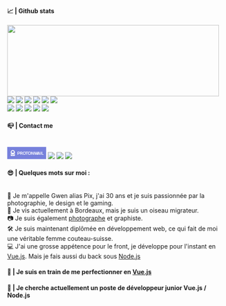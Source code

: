 #### 📈 | Github stats

<p>
  <img align="left" width="490" height="165" src="https://github-readme-stats.vercel.app/api?username=pix-ggyr&show_icons=true&theme=radical"/>
  <p>
    <img src="https://img.shields.io/badge/-Visual%20Studio%20Code-23A9F2?style=flat-square&logo=Visual%20Studio%20Code&logoColor=white"/>
    <img src="https://img.shields.io/badge/-Github-181717?style=flat-square&logo=GitHub&logoColor=white"/>
    <img src="https://img.shields.io/badge/-Git-F44D27?style=flat-square&logo=Git&logoColor=white"/>
    <img src="https://img.shields.io/badge/-NPM-CB3837?style=flat-square&logo=NPM&logoColor=white"/>
    <img src="https://img.shields.io/badge/-MySQL-F29111?style=flat-square&logo=MySQL&logoColor=white"/>
    <img src="https://img.shields.io/badge/-Insomnia-5849BE?style=flat-square&logo=Insomnia&logoColor=white"/><br/>
    <img src="https://img.shields.io/badge/-Vue.js-42B883?style=flat-square&logo=Vue.js&logoColor=white"/>
    <img src="https://img.shields.io/badge/-ESLint-4B32C3?style=flat-square&logo=ESLint&logoColor=white"/>
    <img src="https://img.shields.io/badge/-HTML5-E34F26?style=flat-square&logo=HTML5&logoColor=white"/>
    <img src="https://img.shields.io/badge/-CSS3-1572B6?style=flat-square&logo=CSS3&logoColor=white"/>
    <img src="https://img.shields.io/badge/-Codacy-222F29?style=flat-square&logo=Codacy&logoColor=white"/>
  </p>
</p>
<p>
  <h4> 📪 | Contact me </h4><br />
    <a href="mailto:gwengyr@protonmail.com?subject=[GitHub]%20Prise%20de%20contact"><img src="https://github.com/Pix-ggyr/Pix-ggyr/blob/main/docs/assets/custom-icons-protonmail.png?raw=true" /></a>
    <a href="https://instagram.com/gwen_gyr"><img src="https://img.shields.io/badge/instagram-E4405F.svg?style=for-the-badge&logo=instagram&logoColor=white"/></a>
    <a href="https://linkedin.com/in/gwenaëlle-goyer"><img src="https://img.shields.io/badge/linkedin-0077B5.svg?style=for-the-badge&logo=linkedin&logoColor=white"/></a>
    <a href="https://twitter.com/GwenGyr"><img src="https://img.shields.io/badge/twitter-1DA1F2.svg?style=for-the-badge&logo=twitter&logoColor=white"/></a>
</p>
<p>
  <h4>😎 | Quelques mots sur moi :</h4><br />
  🦉 Je m'appelle Gwen alias Pix, j'ai 30 ans et je suis passionnée par la photographie, le design et le gaming.<br>
📍 Je vis actuellement à Bordeaux, mais je suis un oiseau migrateur.<br>
📷 Je suis également <a href='https://www.instagram.com/gwen_gyr/'>photographe</a> et graphiste.<br>
🛠️ Je suis maintenant diplômée en développement web, ce qui fait de moi une véritable femme couteau-suisse.<br>
💻 J'ai une grosse appétence pour le front, je développe pour l'instant en <a href='https://vuejs.org/'>Vue.js</a>. Mais je fais aussi du back sous <a href='https://nodejs.org/en/'>Node.js</a>
</p>

<h4> 🌱 | Je suis en train de me perfectionner en <a href='https://vuejs.org/'>Vue.js</a></h4>

<h4> 🔭 | Je cherche actuellement un poste de développeur junior Vue.js / Node.js</h4>

<!--
**Pix-ggyr/Pix-ggyr** is a ✨ _special_ ✨ repository because its `README.md` (this file) appears on your GitHub profile.

Here are some ideas to get you started:

- 🔭 I’m currently working on ...
- 🌱 I’m currently learning ...
- 👯 I’m looking to collaborate on ...
- 🤔 I’m looking for help with ...
- 💬 Ask me about ...
- 📫 How to reach me: ...
- 😄 Pronouns: ...
- ⚡ Fun fact: ...
  -->

